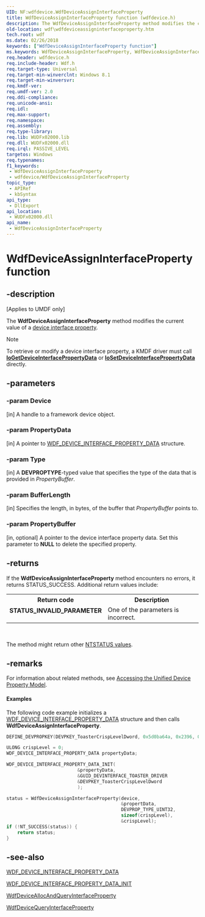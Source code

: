 ```yaml
---
UID: NF:wdfdevice.WdfDeviceAssignInterfaceProperty
title: WdfDeviceAssignInterfaceProperty function (wdfdevice.h)
description: The WdfDeviceAssignInterfaceProperty method modifies the current value of a device interface property.
old-location: wdf\wdfdeviceassigninterfaceproperty.htm
tech.root: wdf
ms.date: 02/26/2018
keywords: ["WdfDeviceAssignInterfaceProperty function"]
ms.keywords: WdfDeviceAssignInterfaceProperty, WdfDeviceAssignInterfaceProperty method, wdf.wdfdeviceassigninterfaceproperty, wdfdevice/WdfDeviceAssignInterfaceProperty
req.header: wdfdevice.h
req.include-header: Wdf.h
req.target-type: Universal
req.target-min-winverclnt: Windows 8.1
req.target-min-winversvr: 
req.kmdf-ver: 
req.umdf-ver: 2.0
req.ddi-compliance: 
req.unicode-ansi: 
req.idl: 
req.max-support: 
req.namespace: 
req.assembly: 
req.type-library: 
req.lib: WUDFx02000.lib
req.dll: WUDFx02000.dll
req.irql: PASSIVE_LEVEL
targetos: Windows
req.typenames: 
f1_keywords:
 - WdfDeviceAssignInterfaceProperty
 - wdfdevice/WdfDeviceAssignInterfaceProperty
topic_type:
 - APIRef
 - kbSyntax
api_type:
 - DllExport
api_location:
 - WUDFx02000.dll
api_name:
 - WdfDeviceAssignInterfaceProperty
---
```


# WdfDeviceAssignInterfaceProperty function


## -description

<p class="CCE_Message">[Applies to UMDF only]</p>

The <b>WdfDeviceAssignInterfaceProperty</b> method modifies the current value of a <a href="/previous-versions/ff541409(v=vs.85)">device interface property</a>.

> [!NOTE]
> To retrieve or modify a device interface property, a KMDF driver must call [**IoGetDeviceInterfacePropertyData**](../wdm/nf-wdm-iogetdeviceinterfacepropertydata.md) or [**IoSetDeviceInterfacePropertyData**](../wdm/nf-wdm-iosetdeviceinterfacepropertydata.md) directly.
>

## -parameters

### -param Device 

[in]
A handle to a framework device object.

### -param PropertyData 

[in]
A pointer to <a href="/windows-hardware/drivers/ddi/wdfdevice/ns-wdfdevice-_wdf_device_interface_property_data">WDF_DEVICE_INTERFACE_PROPERTY_DATA</a> structure.

### -param Type 

[in]
A <b>DEVPROPTYPE</b>-typed value that specifies the type of the data that is provided in <i>PropertyBuffer</i>.

### -param BufferLength 

[in]
Specifies the length, in bytes, of the buffer that <i>PropertyBuffer</i> points to.

### -param PropertyBuffer 

[in, optional]
A pointer to the device interface property data. Set this parameter to <b>NULL</b> to delete the specified property.

## -returns

If the <b>WdfDeviceAssignInterfaceProperty</b> method encounters no errors, it returns STATUS_SUCCESS. Additional return values include:

<table>
<tr>
<th>Return code</th>
<th>Description</th>
</tr>
<tr>
<td width="40%">
<dl>
<dt><b>STATUS_INVALID_PARAMETER</b></dt>
</dl>
</td>
<td width="60%">
One of the parameters is incorrect.

</td>
</tr>
</table>
 

The method might return other <a href="/windows-hardware/drivers/kernel/ntstatus-values">NTSTATUS values</a>.

## -remarks

For information about related methods, see <a href="/windows-hardware/drivers/wdf/accessing-the-unified-device-property-model">Accessing the Unified Device Property Model</a>.


#### Examples

The following code example initializes a <a href="/windows-hardware/drivers/ddi/wdfdevice/ns-wdfdevice-_wdf_device_interface_property_data">WDF_DEVICE_INTERFACE_PROPERTY_DATA</a> structure and then calls <b>WdfDeviceAssignInterfaceProperty</b>.

```cpp
DEFINE_DEVPROPKEY(DEVPKEY_ToasterCrispLevelDword, 0x5d0ba64a, 0x2396, 0x4bc9, 0xbf, 0x49, 0x52, 0x1d, 0xa6, 0x2b, 0x1b, 0xed, 3);  // DEVPROP_TYPE_UINT32

ULONG crispLevel = 0;
WDF_DEVICE_INTERFACE_PROPERTY_DATA propertyData;

WDF_DEVICE_INTERFACE_PROPERTY_DATA_INIT(
                          &propertyData, 
                          &GUID_DEVINTERFACE_TOASTER_DRIVER
                          &DEVPKEY_ToasterCrispLevelDword
                          );

status = WdfDeviceAssignInterfaceProperty(device, 
                                          &propertData,
                                          DEVPROP_TYPE_UINT32,
                                          sizeof(crispLevel),
                                          &crispLevel);
if (!NT_SUCCESS(status)) {
    return status;
}

```

## -see-also

<a href="/windows-hardware/drivers/ddi/wdfdevice/ns-wdfdevice-_wdf_device_interface_property_data">WDF_DEVICE_INTERFACE_PROPERTY_DATA</a>



<a href="/windows-hardware/drivers/ddi/wdfdevice/nf-wdfdevice-wdf_device_interface_property_data_init">WDF_DEVICE_INTERFACE_PROPERTY_DATA_INIT</a>



<a href="/windows-hardware/drivers/ddi/wdfdevice/nf-wdfdevice-wdfdeviceallocandqueryinterfaceproperty">WdfDeviceAllocAndQueryInterfaceProperty</a>



<a href="/windows-hardware/drivers/ddi/wdfdevice/nf-wdfdevice-wdfdevicequeryinterfaceproperty">WdfDeviceQueryInterfaceProperty</a>
